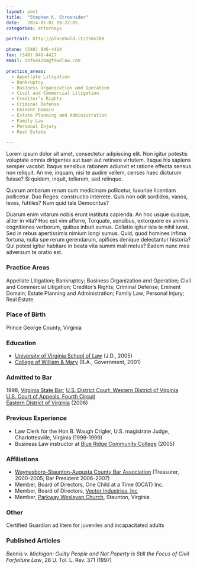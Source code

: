 ```yaml
---
layout: post
title:  "Stephen K. Strosnider"
date:   2014-01-01 19:22:05
categories: attorneys

portrait: http://placehold.it/250x200

phone: (540) 946-4414
fax: (540) 946-4417
email: info4420a@fdwdlaw.com

practice_areas:
  - Appellate Litigation
  - Bankruptcy
  - Business Organization and Operation
  - Civil and Commercial Litigation
  - Creditor’s Rights
  - Criminal Defense
  - Eminent Domain
  - Estate Planning and Administration
  - Family Law
  - Personal Injury
  - Real Estate

---
```


Lorem ipsum dolor sit amet, consectetur adipiscing elit. Non igitur potestis voluptate omnia dirigentes aut tueri aut retinere virtutem. Itaque his sapiens semper vacabit. Itaque sensibus rationem adiunxit et ratione effecta sensus non reliquit. An me, inquam, nisi te audire vellem, censes haec dicturum fuisse? Si quidem, inquit, tollerem, sed relinquo. 

Quarum ambarum rerum cum medicinam pollicetur, luxuriae licentiam pollicetur. Duo Reges: constructio interrete. Quis non odit sordidos, vanos, leves, futtiles? Num quid tale Democritus? 

Duarum enim vitarum nobis erunt instituta capienda. An hoc usque quaque, aliter in vita? Hoc est vim afferre, Torquate, sensibus, extorquere ex animis cognitiones verborum, quibus inbuti sumus. Collatio igitur ista te nihil iuvat. Sed in rebus apertissimis nimium longi sumus. Quid, quod homines infima fortuna, nulla spe rerum gerendarum, opifices denique delectantur historia? Qui potest igitur habitare in beata vita summi mali metus? Eadem nunc mea adversum te oratio est.

### Practice Areas

Appellate Litigation; Bankruptcy; Business Organization and Operation; Civil and Commercial Litigation; Creditor’s Rights; Criminal Defense; Eminent Domain; Estate Planning and Administration; Family Law; Personal Injury; Real Estate.

### Place of Birth

Prince George County, Virginia

### Education

- [University of Virginia School of Law](http://www.law.virginia.edu/html/index.htm) (J.D., 2005)
- [College of William & Mary](http://www.wm.edu) (B.A., Government, 2001)

### Admitted to Bar

1998, [Virginia State Bar](http://www.vsb.org); [U.S. District Court, Western District of Virginia](http://www.vawd.uscourts.gov)<br />
[U.S. Court of Appeals, Fourth Circuit](http://www.ca4.uscourts.gov)<br />
[Eastern District of Virginia](http://www.vaed.uscourts.gov) (2006)

### Previous Experience

- Law Clerk for the Hon B. Waugh Crigler, U.S. magistrate Judge, Charlottesville, Virginia (1998-1999)
- Business Law instructor at [Blue Ridge Community College](http://www.brcc.edu) (2005)

### Affiliations

- [Waynesboro-Staunton-Augusta County Bar Association](http://www.augustabarassociation.org) (Treasurer, 2000-2005; Bar President 2006-2007)
- Member, Board of Directors, One Child at a Time (OCAT) Inc.
- Member, Board of Directors, [Vector Industries, Inc](http://www.vectornva.org)
- Member, [Parkway Wesleyan Church](http://www.parkwaywesleyanstaunton.org), Staunton, Virginia

### Other

Certified Guardian ad litem for juveniles and incapacitated adults

### Published Articles

_Bennis v. Michigan: Guilty People and Not Poperty is Still the Focus of Civil Forfeiture Law_, 28 U. Tol. L. Rev. 371 (1997)